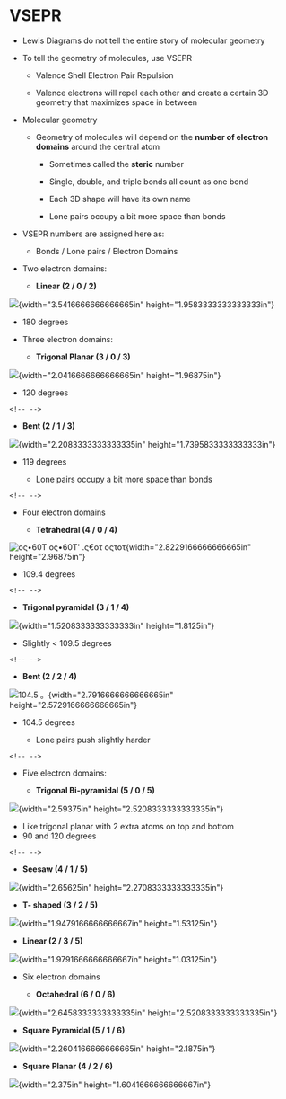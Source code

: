 # VSEPR
-   Lewis Diagrams do not tell the entire story of molecular geometry
-   To tell the geometry of molecules, use VSEPR

    -   Valence Shell Electron Pair Repulsion

    -   Valence electrons will repel each other and create a certain 3D geometry that maximizes space in between
-   Molecular geometry

    -   Geometry of molecules will depend on the **number of electron domains** around the central atom

        -   Sometimes called the **steric** number

        -   Single, double, and triple bonds all count as one bond

        -   Each 3D shape will have its own name

        -   Lone pairs occupy a bit more space than bonds
-   VSEPR numbers are assigned here as:

    -   Bonds / Lone pairs / Electron Domains
-   Two electron domains:

    -   **Linear (2 / 0 / 2)**

![](../media/Unit-2-VSEPR-image1.png){width="3.5416666666666665in" height="1.9583333333333333in"}
-   180 degrees
-   Three electron domains:

    -   **Trigonal Planar (3 / 0 / 3)**

![](../media/Unit-2-VSEPR-image2.png){width="2.0416666666666665in" height="1.96875in"}
-   120 degrees

```{=html}
<!-- -->
```
-   **Bent (2 / 1 / 3)**

![](../media/Unit-2-VSEPR-image3.png){width="2.2083333333333335in" height="1.7395833333333333in"}
-   119 degrees

    -   Lone pairs occupy a bit more space than bonds

```{=html}
<!-- -->
```
-   Four electron domains

    -   **Tetrahedral (4 / 0 / 4)**

![ος•60Τ ος•60Τ' .ς€οτ οςτοτ ](../media/Unit-2-VSEPR-image4.png){width="2.8229166666666665in" height="2.96875in"}
-   109.4 degrees

```{=html}
<!-- -->
```
-   **Trigonal pyramidal (3 / 1 / 4)**

![](../media/Unit-2-VSEPR-image5.png){width="1.5208333333333333in" height="1.8125in"}
-   Slightly < 109.5 degrees

```{=html}
<!-- -->
```
-   **Bent (2 / 2 / 4)**

![104.5 。 ](../media/Unit-2-VSEPR-image6.png){width="2.7916666666666665in" height="2.5729166666666665in"}
-   104.5 degrees

    -   Lone pairs push slightly harder

```{=html}
<!-- -->
```
-   Five electron domains:

    -   **Trigonal Bi-pyramidal (5 / 0 / 5)**

![](../media/Unit-2-VSEPR-image7.png){width="2.59375in" height="2.5208333333333335in"}
-   Like trigonal planar with 2 extra atoms on top and bottom
-   90 and 120 degrees

```{=html}
<!-- -->
```
-   **Seesaw (4 / 1 / 5)**

![](../media/Unit-2-VSEPR-image8.png){width="2.65625in" height="2.2708333333333335in"}
-   **T- shaped (3 / 2 / 5)**

![](../media/Unit-2-VSEPR-image9.png){width="1.9479166666666667in" height="1.53125in"}
-   **Linear (2 / 3 / 5)**

![](../media/Unit-2-VSEPR-image10.png){width="1.9791666666666667in" height="1.03125in"}
-   Six electron domains

    -   **Octahedral (6 / 0 / 6)**

![](../media/Unit-2-VSEPR-image11.png){width="2.6458333333333335in" height="2.5208333333333335in"}
-   **Square Pyramidal (5 / 1 / 6)**

![](../media/Unit-2-VSEPR-image12.png){width="2.2604166666666665in" height="2.1875in"}
-   **Square Planar (4 / 2 / 6)**

![](../media/Unit-2-VSEPR-image13.png){width="2.375in" height="1.6041666666666667in"}















